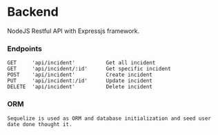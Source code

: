 # Backend
NodeJS Restful API with Expressjs framework. 

### Endpoints
    GET     'api/incident'          Get all incident
    GET     'api/incident/:id'      Get specific incident
    POST    'api/incident'          Create incident
    PUT     'api/incident:/id'      Update incident
    DELETE  'api/incident'          Delete incident

### ORM
    Sequelize is used as ORM and database initialization and seed user date done thought it.
